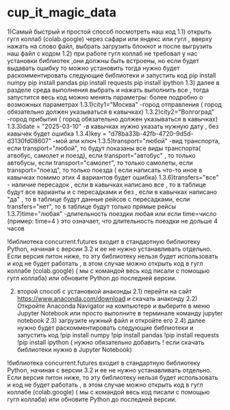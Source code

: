 # cup_it_magic_data
1)Самый быстрый и простой способ посмотреть наш код 
1.1) открыть гугл коллаб (colab.google) через сафари или яндекс или гугл , вверху нажать на слово файл, выбрать загрузить блокнот и после выгрузить наш файл с кодом 
1.2) при работе гугл коллаб не требовал у нас установки библиотек ,они должны быть встроены, но если будет выдавать ошибку то можно установить
тогда нужно будет раскомментировать следующие библиотеки и запустить код 
pip install numpy
pip install pandas
pip install requests
pip install ipython
1.3) далее в разделе среда выполнения выбрать и нажать выполнить все , тогда запустится весь код 
можно менять параметры: более подробно о возможных параметрах 
1.3.1)city1="Москва" -город отправления ( город обязательно должен указываться в кавычках)
1.3.2)city2="Волгоград" -город прибытия ( город обязательно должен указываться в кавычках)
1.3.3)date = "2025-03-10" -в кавычках нужно указать нужную дату , без кавычек будет ошибка
1.3.4)key = "d78ba33b-42fb-4720-9d5d-d3130fd08607" -мой апи ключ
1.3.5)transport="любой" -вид транспорта,
если transport="любой", то будут показаны все виды транспорта( атвобус, самолет и поезд),
если transport="автобус" , то только автобусы,
если transport="самолет", то только самолеты,
если transport="поезд", то только поезда ( если написать что-то иное в кавычках помимо этих 4 вариантов будет ошибка)
1.3.6)transfers="все" - наличие пересадок , если в кавычках написано все , то в таблице будут все варианты и с пересадками и без ,
если в кавычках написано "да" , то в таблице будут данные рейсов с пересадками,
если transfers="нет", то в таблице будут только прямые рейсы
1.3.7)time="любая" -длительность поездки любая или если time=число (пример: time=4 ) это означает, что длительность поездки не дольше 4 часов

!библиотека concurrent.futures входит в стандартную библиотеку Python, начиная с версии 3.2 и ее не нужно устанавливать отдельно. Если версия питон ниже, то эту библиотеку нельзя будет использовать и код не будет работать , в этом случае можно открыть код в гугл коллабе (colab.google) ( мы с командой весь код писали с помощью гугл коллаба) или обновите Python до последней версии. 

2) второй способ с установкой анаконды
2.1) перейти на сайт  https://www.anaconda.com/download и скачать анаконду
2.2) Откройте Anaconda Navigator на компьютере и выберите в меню Jupyter Notebook или просто выполните в терминале команду jupyter notebook
2.3) загрузите нужный файл и откройте его
2.4) далее нужно будет раскомментировать следующие библиотеки и запустить код 
!pip install numpy
!pip install pandas
!pip install requests
!pip install ipython
( нужно обязательно добавить ! если скачать библиотеки нужно в Jupyter Notebook)

!библиотека concurrent.futures входит в стандартную библиотеку Python, начиная с версии 3.2 и ее не нужно устанавливать отдельно. Если версия питон ниже, то эту библиотеку нельзя будет использовать и код не будет работать , в этом случае можно открыть код в гугл коллабе (colab.google) ( мы с командой весь код писали с помощью гугл коллаба) или обновите Python до последней версии. 



